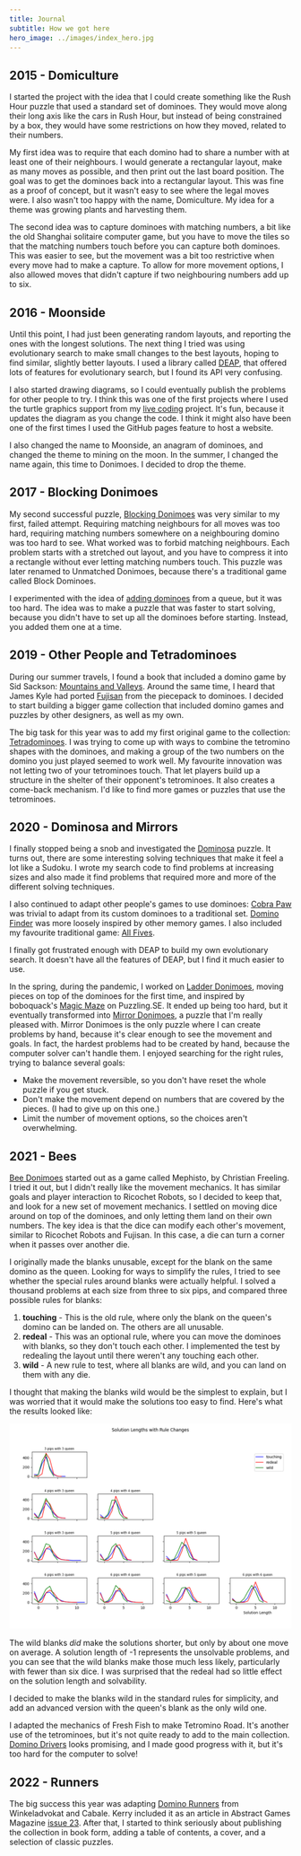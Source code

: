 ```yaml
---
title: Journal
subtitle: How we got here
hero_image: ../images/index_hero.jpg
---
```

## 2015 - Domiculture
I started the project with the idea that I could create something like the Rush
Hour puzzle that used a standard set of dominoes. They would move along their
long axis like the cars in Rush Hour, but instead of being constrained by a box,
they would have some restrictions on how they moved, related to their numbers.

My first idea was to require that each domino had to share a number with at
least one of their neighbours. I would generate a rectangular layout, make as
many moves as possible, and then print out the last board position. The goal
was to get the dominoes back into a rectangular layout. This was fine as a proof
of concept, but it wasn't easy to see where the legal moves were. I also wasn't
too happy with the name, Domiculture. My idea for a theme was growing plants and
harvesting them.

The second idea was to capture dominoes with matching numbers, a bit like the
old Shanghai solitaire computer game, but you have to move the tiles so that
the matching numbers touch before you can capture both dominoes. This was easier
to see, but the movement was a bit too restrictive when every move had to make
a capture. To allow for more movement options, I also allowed moves that didn't
capture if two neighbouring numbers add up to six.

## 2016 - Moonside
Until this point, I had just been generating random layouts, and reporting the
ones with the longest solutions. The next thing I tried was using evolutionary
search to make small changes to the best layouts, hoping to find similar,
slightly better layouts. I used a library called [DEAP], that offered lots of
features for evolutionary search, but I found its API very confusing.

I also started drawing diagrams, so I could eventually publish the problems
for other people to try. I think this was one of the first projects where I used
the turtle graphics support from my [live coding] project. It's fun, because it
updates the diagram as you change the code. I think it might also have been one
of the first times I used the GitHub pages feature to host a website.

I also changed the name to Moonside, an anagram of dominoes, and changed the
theme to mining on the moon. In the summer, I changed the name again, this time
to Donimoes. I decided to drop the theme.

[DEAP]: https://deap.readthedocs.io/en/master/
[live coding]: https://donkirkby.github.io/live-py-plugin/

## 2017 - Blocking Donimoes
My second successful puzzle, [Blocking Donimoes] was very similar to my first,
failed attempt. Requiring matching neighbours for all moves was too hard,
requiring matching numbers somewhere on a neighbouring domino was too hard to
see. What worked was to forbid matching neighbours. Each problem starts with a
stretched out layout, and you have to compress it into a rectangle without ever
letting matching numbers touch. This puzzle was later renamed to Unmatched
Donimoes, because there's a traditional game called Block Dominoes.

I experimented with the idea of [adding dominoes] from a queue, but it was too
hard. The idea was to make a puzzle that was faster to start solving, because
you didn't have to set up all the dominoes before starting. Instead, you added
them one at a time.

[Blocking Donimoes]: https://github.com/donkirkby/donimoes/issues/10
[adding dominoes]: https://github.com/donkirkby/donimoes/issues/15

## 2019 - Other People and Tetradominoes
During our summer travels, I found a book that included a domino game by Sid
Sackson: [Mountains and Valleys]. Around the same time, I heard that James Kyle
had ported [Fujisan] from the piecepack to dominoes. I decided to start
building a bigger game collection that included domino games and puzzles by
other designers, as well as my own.

The big task for this year was to add my first original game to the collection:
[Tetradominoes]. I was trying to come up with ways to combine the tetromino
shapes with the dominoes, and making a group of the two numbers on the domino
you just played seemed to work well. My favourite innovation was not letting
two of your tetrominoes touch. That let players build up a structure in the
shelter of their opponent's tetrominoes. It also creates a come-back mechanism.
I'd like to find more games or puzzles that use the tetrominoes.

[Mountains and Valleys]: https://github.com/donkirkby/donimoes/issues/23
[Fujisan]: https://github.com/donkirkby/donimoes/issues/24
[Tetradominoes]: https://github.com/donkirkby/donimoes/issues/16

## 2020 - Dominosa and Mirrors
I finally stopped being a snob and investigated the [Dominosa] puzzle. It turns
out, there are some interesting solving techniques that make it feel a lot like
a Sudoku. I wrote my search code to find problems at increasing sizes and also
made it find problems that required more and more of the different solving
techniques.

I also continued to adapt other people's games to use dominoes: [Cobra Paw] was
trivial to adapt from its custom dominoes to a traditional set. [Domino Finder]
was more loosely inspired by other memory games. I also included my favourite
traditional game: [All Fives].

I finally got frustrated enough with DEAP to build my own evolutionary search.
It doesn't have all the features of DEAP, but I find it much easier to use.

In the spring, during the pandemic, I worked on [Ladder Donimoes], moving
pieces on top of the dominoes for the first time, and inspired by boboquack's
[Magic Maze] on Puzzling.SE. It ended up being too hard, but it eventually
transformed into [Mirror Donimoes], a puzzle that I'm really pleased with.
Mirror Donimoes is the only puzzle where I can create problems by hand, because
it's clear enough to see the movement and goals. In fact, the hardest problems
had to be created by hand, because the computer solver can't handle them. I
enjoyed searching for the right rules, trying to balance several goals:

* Make the movement reversible, so you don't have reset the whole puzzle if you
  get stuck.
* Don't make the movement depend on numbers that are covered by the pieces. (I
  had to give up on this one.)
* Limit the number of movement options, so the choices aren't overwhelming.

[Dominosa]: https://github.com/donkirkby/donimoes/issues/22
[Cobra Paw]: https://github.com/donkirkby/donimoes/issues/43
[Domino Finder]: https://github.com/donkirkby/donimoes/issues/42
[All Fives]: https://github.com/donkirkby/donimoes/issues/28
[Ladder Donimoes]: https://github.com/donkirkby/donimoes/issues/31
[Mirror Donimoes]: https://github.com/donkirkby/donimoes/issues/52
[Magic Maze]: https://puzzling.stackexchange.com/q/89482/38

## 2021 - Bees
[Bee Donimoes] started out as a game called Mephisto, by Christian Freeling.
I tried it out, but I didn't really like the movement mechanics. It has similar
goals and player interaction to Ricochet Robots, so I decided to keep that, and
look for a new set of movement mechanics. I settled on moving dice around on top
of the dominoes, and only letting them land on their own numbers. The key idea
is that the dice can modify each other's movement, similar to Ricochet Robots
and Fujisan. In this case, a die can turn a corner when it passes over another
die.

I originally made the blanks unusable, except for the blank on the same domino
as the queen. Looking for ways to simplify the rules, I tried to see whether
the special rules around blanks were actually helpful. I solved a thousand
problems at each size from three to six pips, and compared three possible rules
for blanks:

1. **touching** - This is the old rule, where only the blank on the queen's
   domino can be landed on. The others are all unusable.
2. **redeal** - This was an optional rule, where you can move the
   dominoes with blanks, so they don't touch each other. I implemented the test
   by redealing the layout until there weren't any touching each other.
3. **wild** - A new rule to test, where all blanks are wild, and you can land
   on them with any die.
   
I thought that making the blanks wild would be the simplest to explain, but I
was worried that it would make the solutions too easy to find. Here's what the
results looked like:

[![bee blanks]][bee blanks]

The wild blanks *did* make the solutions shorter, but only by about one move on
average. A solution length of -1 represents the unsolvable problems, and you can
see that the wild blanks make those much less likely, particularly with fewer
than six dice. I was surprised that the redeal had so little effect on the
solution length and solvability.

I decided to make the blanks wild in the standard rules for simplicity, and
add an advanced version with the queen's blank as the only wild one.

[bee blanks]: 2021/bee_blanks.png
[Bee Donimoes]: https://github.com/donkirkby/donimoes/issues/34

I adapted the mechanics of Fresh Fish to make Tetromino Road. It's another use
of the tetrominoes, but it's not quite ready to add to the main collection.
[Domino Drivers] looks promising, and I made good progress with it, but it's
too hard for the computer to solve!

[Domino Drivers]: https://github.com/donkirkby/donimoes/issues/171

## 2022 - Runners
The big success this year was adapting [Domino Runners] from Winkeladvokat and
Cabale. Kerry included it as an article in Abstract Games Magazine [issue 23].
After that, I started to think seriously about publishing the collection in book
form, adding a table of contents, a cover, and a selection of classic puzzles.

[Domino Runners]: https://github.com/donkirkby/donimoes/issues/164
[issue 23]: https://www.abstractgames.org/issue-23.html
